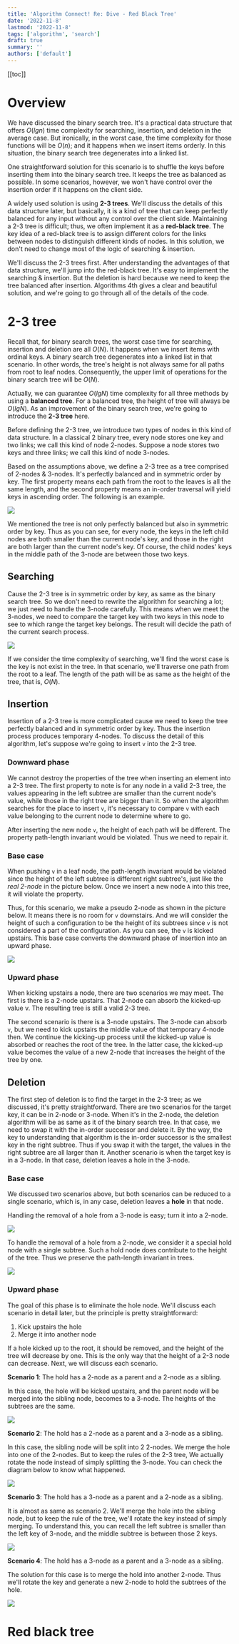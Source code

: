 ```yaml
---
title: 'Algorithm Connect! Re: Dive - Red Black Tree'
date: '2022-11-8'
lastmod: '2022-11-8'
tags: ['algorithm', 'search']
draft: true
summary: ''
authors: ['default']
---
```


[[toc]]

# Overview

We have discussed the binary search tree. It's a practical data structure that offers $O(lgn)$ time complexity for searching, insertion, and deletion in the average case. But ironically, in the worst case, the time complexity for those functions will be $O(n)$; and it happens when we insert items orderly. In this situation, the binary search tree degenerates into a linked list.

One straightforward solution for this scenario is to shuffle the keys before inserting them into the binary search tree. It keeps the tree as balanced as possible. In some scenarios, however, we won't have control over the insertion order if it happens on the client side.

A widely used solution is using **2-3 trees**. We'll discuss the details of this data structure later, but basically, it is a kind of tree that can keep perfectly balanced for any input without any control over the client side. Maintaining a 2-3 tree is difficult; thus, we often implement it as a **red-black tree**. The key idea of a red-black tree is to assign different colors for the links between nodes to distinguish different kinds of nodes. In this solution, we don't need to change most of the logic of searching & insertion.

We'll discuss the 2-3 trees first. After understanding the advantages of that data structure, we'll jump into the red-black tree. It's easy to implement the searching & insertion. But the deletion is hard because we need to keep the tree balanced after insertion. Algorithms 4th gives a clear and beautiful solution, and we're going to go through all of the details of the code.

# 2-3 tree

Recall that, for binary search trees, the worst case time for searching, insertion and deletion are all $O(N)$. It happens when we insert items with ordinal keys. A binary search tree degenerates into a linked list in that scenario. In other words, the tree's height is not always same for all paths from root to leaf nodes. Consequently, the upper limit of operations for the binary search tree will be $O(N)$. 

Actually, we can guarantee $O(lgN)$ time complexity for all three methods by using a **balanced tree**. For a balanced tree, the height of tree will always be $O(lgN)$. As an improvement of the binary search tree, we're going to introduce the **2-3 tree** here.

Before defining the 2-3 tree, we introduce two types of nodes in this kind of data structure. In a classical 2 binary tree, every node stores one key and two links; we call this kind of node 2-nodes. Suppose a node stores two keys and three links; we call this kind of node 3-nodes.

Based on the assumptions above, we define a 2-3 tree as a tree comprised of 2-nodes & 3-nodes. It's perfectly balanced and in symmetric order by key. The first property means each path from the root to the leaves is all the same length, and the second property means an in-order traversal will yield keys in ascending order. The following is an example.

![](https://raw.githubusercontent.com/ShroXd/img-hosting/main/blog/20221110205438.png)

We mentioned the tree is not only perfectly balanced but also in symmetric order by key. Thus as you can see, for every node, the keys in the left child nodes are both smaller than the current node's key, and those in the right are both larger than the current node's key. Of course, the child nodes' keys in the middle path of the 3-node are between those two keys.

## Searching

Cause the 2-3 tree is in symmetric order by key, as same as the binary search tree. So we don't need to rewrite the algorithm for searching a lot; we just need to handle the 3-node carefully. This means when we meet the 3-nodes, we need to compare the target key with two keys in this node to see to which range the target key belongs. The result will decide the path of the current search process.

![](https://raw.githubusercontent.com/ShroXd/img-hosting/main/blog/20221108221334.png)

If we consider the time complexity of searching, we'll find the worst case is the key is not exist in the tree. In that scenario, we'll traverse one path from the root to a leaf. The length of the path will be as same as the height of the tree, that is, $O(N)$.

## Insertion

Insertion of a 2-3 tree is more complicated cause we need to keep the tree perfectly balanced and in symmetric order by key. Thus the insertion process produces temporary 4-nodes. To discuss the detail of this algorithm, let's suppose we're going to insert `v` into the 2-3 tree.

### Downward phase

We cannot destroy the properties of the tree when inserting an element into a 2-3 tree. The first property to note is for any node in a valid 2-3 tree, the values appearing in the left subtree are smaller than the current node's value, while those in the right tree are bigger than it. So when the algorithm searches for the place to insert `v`, it's necessary to compare `v` with each value belonging to the current node to determine where to go.

After inserting the new node `v`, the height of each path will be different. The property path-length invariant would be violated. Thus we need to repair it.

### Base case

When pushing `v` in a leaf node, the path-length invariant would be violated since the height of the left subtree is different right subtree's, just like the _real 2-node_ in the picture below. Once we insert a new node `A` into this tree, it will violate the property.

Thus, for this scenario, we make a pseudo 2-node as shown in the picture below. It means there is no room for `v` downstairs. And we will consider the height of such a configuration to be the height of its subtrees since `v` is not considered a part of the configuration. As you can see, the `v` is kicked upstairs. This base case converts the downward phase of insertion into an upward phase.

![](https://raw.githubusercontent.com/ShroXd/img-hosting/main/blog/20221109215628.png)

### Upward phase

When kicking upstairs a node, there are two scenarios we may meet. The first is there is a 2-node upstairs. That 2-node can absorb the kicked-up value v. The resulting tree is still a valid 2-3 tree.

The second scenario is there is a 3-node upstairs. The 3-node can absorb `v`, but we need to kick upstairs the middle value of that temporary 4-node then. We continue the kicking-up process until the kicked-up value is absorbed or reaches the root of the tree. In the latter case, the kicked-up value becomes the value of a new 2-node that increases the height of the tree by one.

## Deletion

The first step of deletion is to find the target in the 2-3 tree; as we discussed, it's pretty straightforward. There are two scenarios for the target key, it can be in 2-node or 3-node. When it's in the 2-node, the deletion algorithm will be as same as it of the binary search tree. In that case, we need to swap it with the in-order successor and delete it. By the way, the key to understanding that algorithm is the in-order successor is the smallest key in the right subtree. Thus if you swap it with the target, the values in the right subtree are all larger than it. Another scenario is when the target key is in a 3-node. In that case, deletion leaves a hole in the 3-node.

### Base case

We discussed two scenarios above, but both scenarios can be reduced to a single scenario, which is, in any case, deletion leaves a **hole** in that node.

Handling the removal of a hole from a 3-node is easy; turn it into a 2-node.

![](https://raw.githubusercontent.com/ShroXd/img-hosting/main/blog/20221110205300.png)

To handle the removal of a hole from a 2-node, we consider it a special hold node with a single subtree. Such a hold node does contribute to the height of the tree. Thus we preserve the path-length invariant in trees.

![](https://raw.githubusercontent.com/ShroXd/img-hosting/main/blog/20221110205324.png)

### Upward phase

The goal of this phase is to eliminate the hole node. We'll discuss each scenario in detail later, but the principle is pretty straightforward:

1. Kick upstairs the hole
2. Merge it into another node

If a hole kicked up to the root, it should be removed, and the height of the tree will decrease by one. This is the only way that the height of a 2-3 node can decrease. Next, we will discuss each scenario.

**Scenario 1**: The hold has a 2-node as a parent and a 2-node as a sibling.

In this case, the hole will be kicked upstairs, and the parent node will be merged into the sibling node, becomes to a 3-node. The heights of the subtrees are the same.

![](https://raw.githubusercontent.com/ShroXd/img-hosting/main/blog/20221110102714.png)

**Scenario 2**: The hold has a 2-node as a parent and a 3-node as a sibling.

In this case, the sibling node will be split into 2 2-nodes. We merge the hole into one of the 2-nodes. But to keep the rules of the 2-3 tree, We actually rotate the node instead of simply splitting the 3-node. You can check the diagram below to know what happened.

![](https://raw.githubusercontent.com/ShroXd/img-hosting/main/blog/20221110205200.png)

**Scenario 3**: The hold has a 3-node as a parent and a 2-node as a sibling.

It is almost as same as scenario 2. We'll merge the hole into the sibling node, but to keep the rule of the tree, we'll rotate the key instead of simply merging. To understand this, you can recall the left subtree is smaller than the left key of 3-node, and the middle subtree is between those 2 keys.

![](https://raw.githubusercontent.com/ShroXd/img-hosting/main/blog/20221110205132.png)

**Scenario 4**: The hold has a 3-node as a parent and a 3-node as a sibling.

The solution for this case is to merge the hold into another 2-node. Thus we'll rotate the key and generate a new 2-node to hold the subtrees of the hole.

![](https://raw.githubusercontent.com/ShroXd/img-hosting/main/blog/20221110201209.png)

# Red black tree

